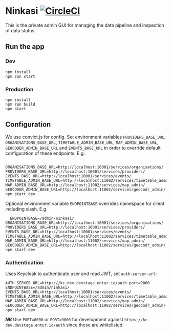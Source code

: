 # Ninkasi [![CircleCI](https://circleci.com/gh/entur/ninkasi/tree/master.svg?style=svg)](https://circleci.com/gh/entur/ninkasi/tree/master)

This is the private admin GUI for managing the data pipeline and inspection of data status

## Run the app

### Dev

```
npm install
npm run start
```

### Production

```
npm install
npm run build
npm start
```

## Configuration

We use convict.js for config. Set environment variables `PROVIDERS_BASE_URL`, `ORGANISATIONS_BASE_URL`, `TIMETABLE_ADMIN_BASE_URL`, `MAP_ADMIN_BASE_URL`, `GEOCODER_ADMIN_BASE_URL`
and `EVENTS_BASE_URL` in order to override default configuration of these
endpoints. E.g.

```
  ORGANISATIONS_BASE_URL=http://localhost:16001/services/organisations/ PROVIDERS_BASE_URL=http://localhost:16001/services/providers/ EVENTS_BASE_URL=http://localhost:10001/services/events/ TIMETABLE_ADMIN_BASE_URL=http://localhost:11002/services/timetable_admin/ MAP_ADMIN_BASE_URL=http://localhost:11002/services/map_admin/ GEOCODER_ADMIN_BASE_URL=http://localhost:11002/services/geocodr_admin/ npm start dev
```

Optional environment variable `ENDPOINTBASE` overrides namespace for client including slash. E.g.

```
  ENDPOINTBASE=/admin/ninkasi/ ORGANISATIONS_BASE_URL=http://localhost:16001/services/organisations/ PROVIDERS_BASE_URL=http://localhost:16001/services/providers/ EVENTS_BASE_URL=http://localhost:10001/services/events/ TIMETABLE_ADMIN_BASE_URL=http://localhost:11002/services/timetable_admin/ MAP_ADMIN_BASE_URL=http://localhost:11002/services/map_admin/ GEOCODER_ADMIN_BASE_URL=http://localhost:11002/services/geocodr_admin/ npm start dev
```


### Authentication

Uses Keycloak to authenticate user and read JWT, set `auth-server-url`:

```
AUTH_SERVER_URL=https://kc-dev.devstage.entur.io/auth port=9000 ENDPOINTBASE=/admin/ninkasi/ EVENTS_BASE_URL=http://localhost:10001/services/events/ TIMETABLE_ADMIN_BASE_URL=http://localhost:11002/services/timetable_admin/ MAP_ADMIN_BASE_URL=http://localhost:11002/services/map_admin/ GEOCODER_ADMIN_BASE_URL=http://localhost:11002/services/geocodr_admin/ npm start dev

```

***NB*** Use `PORT=8000` or `PORT=9000` for development against `https://kc-dev.devstage.entur.io/auth` since these are whitelisted.
